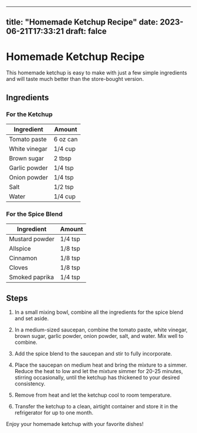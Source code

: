 
---
title: "Homemade Ketchup Recipe"
date: 2023-06-21T17:33:21
draft: falce
---

# Homemade Ketchup Recipe

This homemade ketchup is easy to make with just a few simple ingredients and will taste much better than the store-bought version. 

## Ingredients

### For the Ketchup

| Ingredient | Amount |
| --- | --- |
| Tomato paste | 6 oz can |
| White vinegar | 1/4 cup |
| Brown sugar | 2 tbsp |
| Garlic powder | 1/4 tsp |
| Onion powder | 1/4 tsp |
| Salt | 1/2 tsp |
| Water | 1/4 cup |

### For the Spice Blend

| Ingredient | Amount |
| --- | --- |
| Mustard powder | 1/4 tsp |
| Allspice | 1/8 tsp |
| Cinnamon | 1/8 tsp |
| Cloves | 1/8 tsp |
| Smoked paprika | 1/4 tsp |

## Steps

1. In a small mixing bowl, combine all the ingredients for the spice blend and set aside.

2. In a medium-sized saucepan, combine the tomato paste, white vinegar, brown sugar, garlic powder, onion powder, salt, and water. Mix well to combine.

3. Add the spice blend to the saucepan and stir to fully incorporate.

4. Place the saucepan on medium heat and bring the mixture to a simmer. Reduce the heat to low and let the mixture simmer for 20-25 minutes, stirring occasionally, until the ketchup has thickened to your desired consistency.

5. Remove from heat and let the ketchup cool to room temperature.

6. Transfer the ketchup to a clean, airtight container and store it in the refrigerator for up to one month.

Enjoy your homemade ketchup with your favorite dishes!
